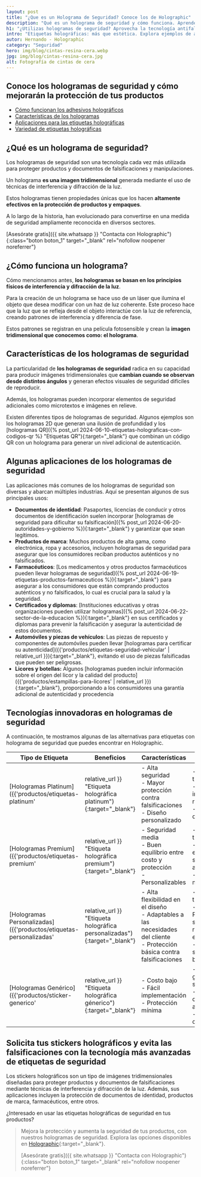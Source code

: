 ```yaml
---
layout: post
title: "¿Que es un Holograma de Seguridad? Conoce los de Holographic"
description: "Qué es un holograma de seguridad y cómo funciona. Aprende sobre sus aplicaciones en protección de documentos y productos. Guía completa con ejemplos."
h1: "¿Utilizas hologramas de seguridad? Aprovecha la tecnología antifalsificación"
intro: "Etiquetas holográficas: más que estética. Explora ejemplos de autenticación en productos y documentos."
autor: Hernando - Holographic
category: "Seguridad"
hero: img/blog/cintas-resina-cera.webp
jpg: img/blog/cintas-resina-cera.jpg
alt: Fotografía de cintas de cera
---
```

## Conoce los hologramas de seguridad y cómo mejorarán la protección de tus productos

- [Cómo funcionan los adhesivos holográficos](#cómo-funciona-un-holograma)
- [Características de los hologramas](#características-de-los-hologramas-de-seguridad)
- [Aplicaciones para las etiquetas holográficas](#algunas-aplicaciones-de-los-hologramas-de-seguridad)
- [Variedad de etiquetas holográficas](#tecnologías-innovadoras-en-hologramas-de-seguridad)

## ¿Qué es un holograma de seguridad?

Los hologramas de seguridad son una tecnología cada vez más utilizada para proteger productos y documentos de falsificaciones y manipulaciones.

Un holograma **es una imagen tridimensional** generada mediante el uso de técnicas de interferencia y difracción de la luz.

Estos hologramas tienen propiedades únicas que los hacen **altamente efectivos en la protección de productos y empaques**.

A lo largo de la historia, han evolucionado para convertirse en una medida de seguridad ampliamente reconocida en diversos sectores.

[Asesórate gratis]({{ site.whatsapp }} "Contacta con Holographic"){:class="boton boton_1" target="_blank" rel="nofollow noopener noreferrer"}

## ¿Cómo funciona un holograma?

Cómo mencionamos antes, **los hologramas se basan en los principios físicos de interferencia y difracción de la luz**.

Para la creación de un holograma se hace uso de un láser que ilumina el objeto que desea modificar con un haz de luz coherente. Este proceso hace que la luz que se refleja desde el objeto interactúe con la luz de referencia, creando patrones de interferencia y diferencia de fase.

Estos patrones se registran en una película fotosensible y crean la **imagen tridimensional que conocemos como: el holograma**.

## Características de los hologramas de seguridad

La particularidad de **los hologramas de seguridad** radica en su capacidad para producir imágenes tridimensionales que **cambian cuando se observan desde distintos ángulos** y generan efectos visuales de seguridad difíciles de reproducir.

Además, los hologramas pueden incorporar elementos de seguridad adicionales como microtextos e imágenes en relieve.

Existen diferentes tipos de hologramas de seguridad. Algunos ejemplos son los hologramas 2D que generan una ilusión de profundidad y los [hologramas QR]({% post_url 2024-06-10-etiquetas-holograficas-con-codigos-qr %} "Etiquetas QR"){:target="_blank"} que combinan un código QR con un holograma para generar un nivel adicional de autenticación.

## Algunas aplicaciones de los hologramas de seguridad

Las aplicaciones más comunes de los hologramas de seguridad son diversas y abarcan múltiples industrias. Aquí se presentan algunos de sus principales usos:

- **Documentos de identidad**: Pasaportes, licencias de conducir y otros documentos de identificación suelen incorporar [hologramas de seguridad para dificultar su falsificación]({% post_url 2024-06-20-autoridades-y-gobierno %}){:target="_blank"} y garantizar que sean legítimos.
- **Productos de marca**: Muchos productos de alta gama, como electrónica, ropa y accesorios, incluyen hologramas de seguridad para asegurar que los consumidores reciban productos auténticos y no falsificados.
- **Farmacéuticos**: [Los medicamentos y otros productos farmacéuticos pueden llevar hologramas de seguridad]({% post_url 2024-06-19-etiquetas-productos-farmaceuticos %}){:target="_blank"} para asegurar a los consumidores que están comprando productos auténticos y no falsificados, lo cual es crucial para la salud y la seguridad.
- **Certificados y diplomas**: [Instituciones educativas y otras organizaciones pueden utilizar hologramas]({% post_url 2024-06-22-sector-de-la-educacion %}){:target="_blank"} en sus certificados y diplomas para prevenir la falsificación y asegurar la autenticidad de estos documentos.
- **Automóviles y piezas de vehículos**: Las piezas de repuesto y componentes de automóviles pueden llevar [hologramas para certificar su autenticidad]({{'productos/etiquetas-seguridad-vehicular' | relative_url }}){:target="_blank"}, evitando el uso de piezas falsificadas que pueden ser peligrosas.
- **Licores y botellas:** Algunos [hologramas pueden incluir información sobre el origen del licor y la calidad del producto]({{'productos/estampillas-para-licores' | relative_url }}){:target="_blank"}, proporcionando a los consumidores una garantía adicional de autenticidad y procedencia

## Tecnologías innovadoras en hologramas de seguridad

A continuación, te mostramos algunas de las alternativas para etiquetas con holograma de seguridad que puedes encontrar en Holographic.

| Tipo de Etiqueta | Beneficios | Características | Diferencias |
| --- | --- | --- | --- |
| [Hologramas Platinum]({{'productos/etiquetas-platinum' | relative_url }} "Etiqueta holográfica platinum"){:target="_blank"} | - Alta seguridad<br>- Mayor protección contra falsificaciones<br>- Diseño personalizado | - Imágenes tridimensionales<br>- Microtextos e imágenes en relieve<br>- Alta durabilidad | - Nivel de seguridad superior<br>- **Mayor complejidad en el diseño** |
| [Hologramas Premium]({{'productos/etiquetas-premium' | relative_url }} "Etiqueta holográfica premium"){:target="_blank"} | - Seguridad media<br>- Buen equilibrio entre costo y protección<br>- Personalizables | - Imágenes tridimensionales<br>- Menos elementos de seguridad adicionales<br>- Durabilidad media | - Nivel de seguridad superior<br>- **Menor costo que el Platinum** |
| [Hologramas Personalizadas]({{'productos/etiquetas-personalizadas' | relative_url }} "Etiqueta holográfica personalizadas"){:target="_blank"} | - Alta flexibilidad en el diseño<br>- Adaptables a las necesidades del cliente<br>- Protección básica contra falsificaciones | - Imágenes tridimensionales<br>- Personalización según requerimientos específicos<br>- Elementos de seguridad básicos | - **Mayor flexibilidad en el diseño**<br>- Protección básica, menos elementos de seguridad adicionales |
| [Hologramas Genérico]({{'productos/sticker-generico' | relative_url }} "Etiqueta holográfica génerico"){:target="_blank"} | - Costo bajo<br>- Fácil implementación<br>- Protección mínima | - Elementos gráficos simples<br>- Sin elementos de seguridad avanzados<br>- Baja durabilidad | - **Menor costo**<br>- Con patrones repetidos |

## Solicita tus stickers holográficos y evita las falsificaciones con la tecnología más avanzadas de etiquetas de seguridad

Los stickers holográficos son un tipo de imágenes tridimensionales diseñadas para proteger productos y documentos de falsificaciones mediante técnicas de interferencia y difracción de la luz. Además, sus aplicaciones incluyen la protección de documentos de identidad, productos de marca, farmacéuticos, entre otros⁠.

¿Interesado en usar las etiquetas holográficas de seguridad en tus productos?

>Mejora la protección y aumenta la seguridad de tus productos, con nuestros hologramas de seguridad. Explora las opciones disponibles en [Holographic](/){:target="_blank"}⁠.
>
>[Asesórate gratis]({{ site.whatsapp }} "Contacta con Holographic"){:class="boton boton_1" target="_blank" rel="nofollow noopener noreferrer"}
